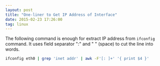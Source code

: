 ```yaml
---
layout: post
title: "One-liner to Get IP Address of Interface"
date: 2015-02-23 17:26:00
tag: linux
---
```

The following command is enough for extract IP address from `ifconfig` command. It uses field separator ":" and " " (space) to cut the line into words.

```bash
ifconfig eth0 | grep 'inet addr' | awk -F'[: ]+' '{ print $4 }'
```
